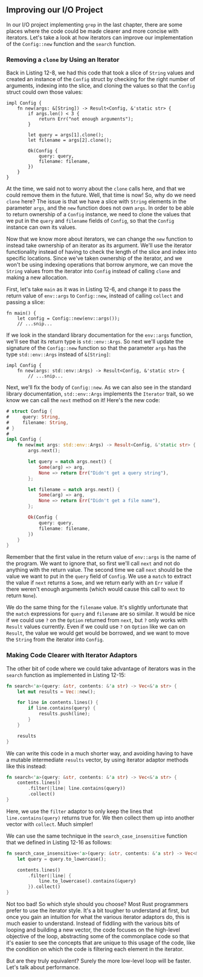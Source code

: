 ## Improving our I/O Project

In our I/O project implementing `grep` in the last chapter, there are some
places where the code could be made clearer and more concise with iterators.
Let's take a look at how iterators can improve our implementation of the
`Config::new` function and the `search` function.

### Removing a `clone` by Using an Iterator

Back in Listing 12-8, we had this code that took a slice of `String` values and
created an instance of the `Config` struct by checking for the right number of
arguments, indexing into the slice, and cloning the values so that the `Config`
struct could own those values:

```rust,ignore
impl Config {
    fn new(args: &[String]) -> Result<Config, &'static str> {
        if args.len() < 3 {
            return Err("not enough arguments");
        }

        let query = args[1].clone();
        let filename = args[2].clone();

        Ok(Config {
            query: query,
            filename: filename,
        })
    }
}
```

At the time, we said not to worry about the `clone` calls here, and that we
could remove them in the future. Well, that time is now! So, why do we need
`clone` here? The issue is that we have a slice with `String` elements in the
parameter `args`, and the `new` function does not own `args`. In order to be
able to return ownership of a `Config` instance, we need to clone the values
that we put in the `query` and `filename` fields of `Config`, so that the
`Config` instance can own its values.

Now that we know more about iterators, we can change the `new` function to
instead take ownership of an iterator as its argument. We'll use the iterator
functionality instead of having to check the length of the slice and index into
specific locations. Since we've taken ownership of the iterator, and we won't be
using indexing operations that borrow anymore, we can move the `String` values
from the iterator into `Config` instead of calling `clone` and making a new
allocation.

First, let's take `main` as it was in Listing 12-6, and change it to pass the
return value of `env::args` to `Config::new`, instead of calling `collect` and
passing a slice:

```rust,ignore
fn main() {
    let config = Config::new(env::args());
    // ...snip...
```

<!-- Will add ghosting in libreoffice /Carol -->

If we look in the standard library documentation for the `env::args` function,
we'll see that its return type is `std::env::Args`. So next we'll update the
signature of the `Config::new` function so that the parameter `args` has the
type `std::env::Args` instead of `&[String]`:


```rust,ignore
impl Config {
    fn new(args: std::env::Args) -> Result<Config, &'static str> {
        // ...snip...
```

<!-- Will add ghosting in libreoffice /Carol -->

Next, we'll fix the body of `Config::new`. As we can also see in the standard
library documentation, `std::env::Args` implements the `Iterator` trait, so we
know we can call the `next` method on it! Here's the new code:

```rust
# struct Config {
#     query: String,
#     filename: String,
# }
#
impl Config {
    fn new(mut args: std::env::Args) -> Result<Config, &'static str> {
    	args.next();

        let query = match args.next() {
            Some(arg) => arg,
            None => return Err("Didn't get a query string"),
        };

        let filename = match args.next() {
            Some(arg) => arg,
            None => return Err("Didn't get a file name"),
        };

        Ok(Config {
            query: query,
            filename: filename,
        })
    }
}
```

<!-- Will add ghosting and wingdings in libreoffice /Carol -->

Remember that the first value in the return value of `env::args` is the name of
the program. We want to ignore that, so first we'll call `next` and not do
anything with the return value. The second time we call `next` should be the
value we want to put in the `query` field of `Config`. We use a `match` to
extract the value if `next` returns a `Some`, and we return early with an `Err`
value if there weren't enough arguments (which would cause this call to `next`
to return `None`).

We do the same thing for the `filename` value. It's slightly unfortunate that
the `match` expressions for `query` and `filename` are so similar. It would be
nice if we could use `?` on the `Option` returned from `next`, but `?` only
works with `Result` values currently. Even if we could use `?` on `Option` like
we can on `Result`, the value we would get would be borrowed, and we want to
move the `String` from the iterator into `Config`.

### Making Code Clearer with Iterator Adaptors

The other bit of code where we could take advantage of iterators was in the
`search` function as implemented in Listing 12-15:

<!-- We hadn't had a listing number for this code sample when we submitted
chapter 12; we'll fix the listing numbers in that chapter after you've
reviewed it. /Carol -->

```rust
fn search<'a>(query: &str, contents: &'a str) -> Vec<&'a str> {
    let mut results = Vec::new();

    for line in contents.lines() {
        if line.contains(query) {
            results.push(line);
        }
    }

    results
}
```

We can write this code in a much shorter way, and avoiding having to have a
mutable intermediate `results` vector, by using iterator adaptor methods like
this instead:

```rust
fn search<'a>(query: &str, contents: &'a str) -> Vec<&'a str> {
    contents.lines()
        .filter(|line| line.contains(query))
        .collect()
}
```

Here, we use the `filter` adaptor to only keep the lines that
`line.contains(query)` returns true for. We then collect them up into another
vector with `collect`. Much simpler!

We can use the same technique in the `search_case_insensitive` function that we
defined in Listing 12-16 as follows:

<!-- Similarly, the code snippet that will be 12-16 didn't have a listing
number when we sent you chapter 12, we will fix it. /Carol -->

```rust
fn search_case_insensitive<'a>(query: &str, contents: &'a str) -> Vec<&'a str> {
    let query = query.to_lowercase();

    contents.lines()
        .filter(|line| {
            line.to_lowercase().contains(&query)
        }).collect()
}
```

Not too bad! So which style should you choose? Most Rust programmers prefer to
use the iterator style. It's a bit tougher to understand at first, but once you
gain an intuition for what the various iterator adaptors do, this is much
easier to understand. Instead of fiddling with the various bits of looping
and building a new vector, the code focuses on the high-level objective of the
loop, abstracting some of the commonplace code so that it's easier to see the
concepts that are unique to this usage of the code, like the condition on which
the code is filtering each element in the iterator.

But are they truly equivalent? Surely the more low-level loop will be faster.
Let's talk about performance.

